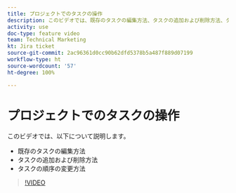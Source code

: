 ```yaml
---
title: プロジェクトでのタスクの操作
description: このビデオでは、既存のタスクの編集方法、タスクの追加および削除方法、タスクの順序の変更方法を説明します。
activity: use
doc-type: feature video
team: Technical Marketing
kt: Jira ticket
source-git-commit: 2ac96361d0cc90b62dfd5378b5a487f889d07199
workflow-type: ht
source-wordcount: '57'
ht-degree: 100%

---
```


# プロジェクトでのタスクの操作

このビデオでは、以下について説明します。

* 既存のタスクの編集方法
* タスクの追加および削除方法
* タスクの順序の変更方法

>[!VIDEO](https://video.tv.adobe.com/v/335088/?quality=12)